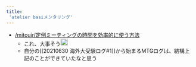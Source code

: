 ```yaml
---
title:
 'atelier basiメンタリング'
---
```


- [/mitoujr/定例ミーティングの時間を効率的に使う方法](https://scrapbox.io/mitoujr/定例ミーティングの時間を効率的に使う方法)
    - これ、大事そう<img src='https://scrapbox.io/api/pages/blu3mo-public/blu3mo/icon' alt='blu3mo.icon' height="19.5"/>
    - 自分の[[20210630 海外大受験ログ#1]]から始まるMTGログは、結構上記のことができていたなと思う
